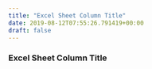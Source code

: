 ```yaml
---
title: "Excel Sheet Column Title"
date: 2019-08-12T07:55:26.791419+00:00
draft: false
---
```


### Excel Sheet Column Title
